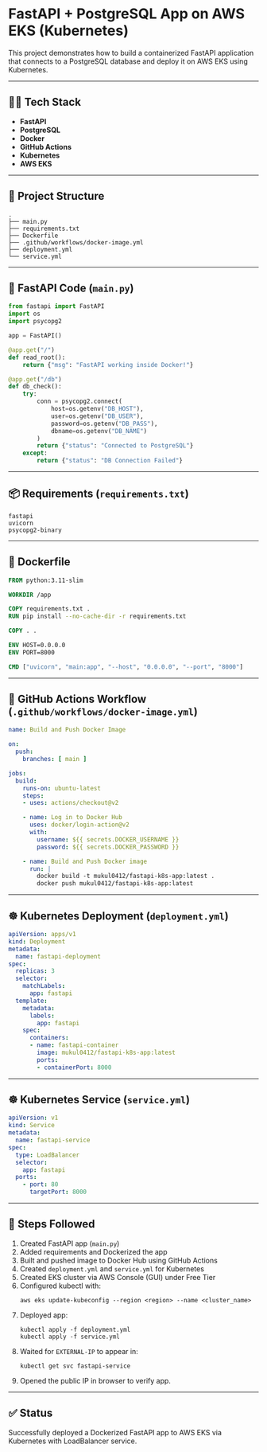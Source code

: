 # FastAPI + PostgreSQL App on AWS EKS (Kubernetes)

This project demonstrates how to build a containerized FastAPI application that connects to a PostgreSQL database and deploy it on AWS EKS using Kubernetes.

---

## 🧑‍💻 Tech Stack
- **FastAPI**
- **PostgreSQL**
- **Docker**
- **GitHub Actions**
- **Kubernetes**
- **AWS EKS**

---

## 📁 Project Structure

```
.
├── main.py
├── requirements.txt
├── Dockerfile
├── .github/workflows/docker-image.yml
├── deployment.yml
└── service.yml
```

---

## 🚀 FastAPI Code (`main.py`)

```python
from fastapi import FastAPI
import os
import psycopg2

app = FastAPI()

@app.get("/")
def read_root():
    return {"msg": "FastAPI working inside Docker!"}

@app.get("/db")
def db_check():
    try:
        conn = psycopg2.connect(
            host=os.getenv("DB_HOST"),
            user=os.getenv("DB_USER"),
            password=os.getenv("DB_PASS"),
            dbname=os.getenv("DB_NAME")
        )
        return {"status": "Connected to PostgreSQL"}
    except:
        return {"status": "DB Connection Failed"}
```

---

## 📦 Requirements (`requirements.txt`)

```
fastapi
uvicorn
psycopg2-binary
```

---

## 🐳 Dockerfile

```Dockerfile
FROM python:3.11-slim

WORKDIR /app

COPY requirements.txt .
RUN pip install --no-cache-dir -r requirements.txt

COPY . .

ENV HOST=0.0.0.0
ENV PORT=8000

CMD ["uvicorn", "main:app", "--host", "0.0.0.0", "--port", "8000"]
```

---

## 🔄 GitHub Actions Workflow (`.github/workflows/docker-image.yml`)

```yaml
name: Build and Push Docker Image

on:
  push:
    branches: [ main ]

jobs:
  build:
    runs-on: ubuntu-latest
    steps:
    - uses: actions/checkout@v2

    - name: Log in to Docker Hub
      uses: docker/login-action@v2
      with:
        username: ${{ secrets.DOCKER_USERNAME }}
        password: ${{ secrets.DOCKER_PASSWORD }}

    - name: Build and Push Docker image
      run: |
        docker build -t mukul0412/fastapi-k8s-app:latest .
        docker push mukul0412/fastapi-k8s-app:latest
```

---

## ☸ Kubernetes Deployment (`deployment.yml`)

```yaml
apiVersion: apps/v1
kind: Deployment
metadata:
  name: fastapi-deployment
spec:
  replicas: 3
  selector:
    matchLabels:
      app: fastapi
  template:
    metadata:
      labels:
        app: fastapi
    spec:
      containers:
      - name: fastapi-container
        image: mukul0412/fastapi-k8s-app:latest
        ports:
        - containerPort: 8000
```

---

## ☸ Kubernetes Service (`service.yml`)

```yaml
apiVersion: v1
kind: Service
metadata:
  name: fastapi-service
spec:
  type: LoadBalancer
  selector:
    app: fastapi
  ports:
    - port: 80
      targetPort: 8000
```

---

## 🧾 Steps Followed

1. Created FastAPI app (`main.py`)
2. Added requirements and Dockerized the app
3. Built and pushed image to Docker Hub using GitHub Actions
4. Created `deployment.yml` and `service.yml` for Kubernetes
5. Created EKS cluster via AWS Console (GUI) under Free Tier
6. Configured kubectl with:
   ```
   aws eks update-kubeconfig --region <region> --name <cluster_name>
   ```
7. Deployed app:
   ```
   kubectl apply -f deployment.yml
   kubectl apply -f service.yml
   ```
8. Waited for `EXTERNAL-IP` to appear in:
   ```
   kubectl get svc fastapi-service
   ```
9. Opened the public IP in browser to verify app.

---

## ✅ Status
Successfully deployed a Dockerized FastAPI app to AWS EKS via Kubernetes with LoadBalancer service.
